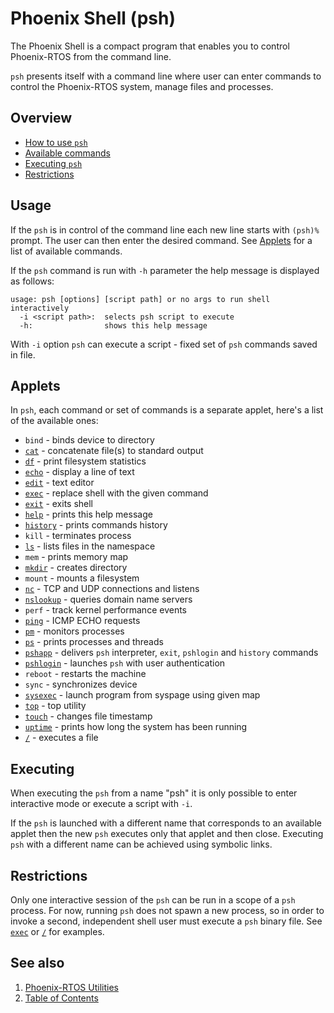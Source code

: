 # Phoenix Shell (psh)

The Phoenix Shell is a compact program that enables you to control Phoenix-RTOS from the command line.

`psh` presents itself with a command line where user can enter commands to control the Phoenix-RTOS system, manage files and processes. 

## Overview
 - [How to use `psh`](#Usage)
 - [Available commands](#Applets)
 - [Executing `psh`](#Executing)
 - [Restrictions](#Restrictions)

## Usage
If the `psh` is in control of the command line each new line starts with `(psh)%` prompt. The user can then enter the desired command. See [Applets](#Applets) for a list of available commands.

If the `psh` command is run with `-h` parameter the help message is displayed as follows:
```
usage: psh [options] [script path] or no args to run shell interactively
  -i <script path>:  selects psh script to execute
  -h:                shows this help message
```

With `-i` option `psh` can execute a script - fixed set of `psh` commands saved in file.

## Applets

In `psh`, each command or set of commands is a separate applet, here's a list of the available ones:

* `bind`       - binds device to directory
* [`cat`](psh-applets/cat.md)        - concatenate file(s) to standard output
* [`df`](psh-applets/df.md) - print filesystem statistics
* [`echo`](psh-applets/echo.md)       - display a line of text
* [`edit`](psh-applets/edit.md) - text editor
* [`exec`](psh-applets/exec.md)       - replace shell with the given command
* [`exit`](psh-applets/exit.md)       - exits shell
* [`help`](psh-applets/help.md)       - prints this help message
* [`history`](psh-applets/history.md)    - prints commands history
* `kill`       - terminates process
* [`ls`](psh-applets/ls.md)         - lists files in the namespace
* `mem`        - prints memory map
* [`mkdir`](psh-applets/mkdir.md)      - creates directory
* `mount`      - mounts a filesystem
* [`nc`](psh-applets/nc.md)         - TCP and UDP connections and listens
* [`nslookup`](psh-applets/nslookup.md)   - queries domain name servers
* `perf`       - track kernel performance events
* [`ping`](psh-applets/ping.md)       - ICMP ECHO requests
* [`pm`](psh-applets/pm.md)         - monitors processes
* [`ps`](psh-applets/ps.md)         - prints processes and threads
* [`pshapp`](psh-applets/pshapp.md)     - delivers `psh` interpreter, `exit`, `pshlogin` and `history` commands
* [`pshlogin`](psh-applets/pshlogin.md) - launches `psh` with user authentication
* `reboot`     - restarts the machine
* `sync`       - synchronizes device
* [`sysexec`](psh-applets/sysexec.md) - launch program from syspage using given map
* [`top`](psh-applets/top.md)        - top utility
* [`touch`](psh-applets/touch.md)      - changes file timestamp
* [`uptime`](psh-applets/uptime.md) - prints how long the system has been running
* [`/`](psh-applets/runfile.md)      - executes a file

## Executing
When executing the `psh` from a name "psh" it is only possible to enter interactive mode or execute a script with `-i`. 

If the `psh` is launched with a different name that corresponds to an available applet then the new `psh` executes only that applet and then close. Executing `psh` with a different name can be achieved using symbolic links.


## Restrictions

Only one interactive session of the `psh` can be run in a scope of a `psh` process. For now, running `psh` does not spawn a new process, so in order to invoke a second, independent shell user must execute a `psh` binary file. See [`exec`](psh-applets/exec.md) or [`/`](psh-applets/runfile.md) for examples.

## See also

1. [Phoenix-RTOS Utilities](README.md)
2. [Table of Contents](../README.md)
